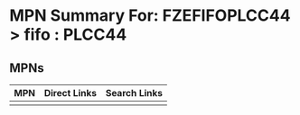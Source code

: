 



# MPN Summary For: FZEFIFOPLCC44 > fifo : PLCC44

## MPNs
  

|MPN|Direct Links|Search Links|
| :--- | :--- | :--- |
||||
